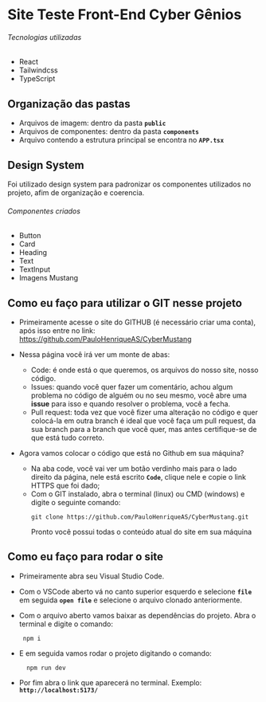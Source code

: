 # Site Teste Front-End Cyber Gênios

###### Tecnologias utilizadas

* React
* Tailwindcss
* TypeScript

## Organização das pastas

* Arquivos de imagem: dentro da pasta **`public`**
* Arquivos de componentes: dentro da pasta **`components`**
* Arquivo contendo a estrutura principal se encontra no **`APP.tsx`**
  
## Design System
Foi utilizado design system para padronizar os componentes utilizados no projeto, afim de organização e coerencia.

###### Componentes criados

* Button
* Card
* Heading
* Text
* TextInput
* Imagens Mustang
  
## Como eu faço para utilizar o GIT nesse projeto 

- Primeiramente acesse o site do GITHUB (é necessário criar uma conta), após isso entre no link: https://github.com/PauloHenriqueAS/CyberMustang

- Nessa página você irá ver um monte de abas:
    - Code: é onde está o que queremos, os arquivos do nosso site, nosso código.
    - Issues: quando você quer fazer um comentário, achou algum problema no código de alguém ou no seu mesmo, você abre uma **issue** para isso e quando resolver o problema, você a fecha.
    - Pull request: toda vez que você fizer uma alteração no código e quer colocá-la em outra branch é ideal que você faça um pull request, da sua branch para a branch que você quer, mas antes certifique-se de que está tudo correto.

- Agora vamos colocar o código que está no Github em sua máquina?
    - Na aba code, você vai ver um botão verdinho mais para o lado direito da página, nele está escrito **`Code`**, clique nele e copie o link HTTPS que foi dado;
    - Com o GIT instalado, abra o terminal (linux) ou CMD (windows) e digite o seguinte comando:
        ```
        git clone https://github.com/PauloHenriqueAS/CyberMustang.git
        ```
        Pronto você possui todas o conteúdo atual do site em sua máquina

## Como eu faço para rodar o site

- Primeiramente abra seu Visual Studio Code.
- Com o VSCode aberto vá no canto superior esquerdo e selecione **`file`** em seguida **`open file`** e selecione o arquivo clonado anteriormente.
- Com o arquivo aberto vamos baixar as dependências do projeto. Abra o terminal e digite o comando:
     ```
      npm i
     ```
- E em seguida vamos rodar o projeto digitando o comando:
  
    ```
      npm run dev
     ```
- Por fim abra o link que aparecerá no terminal. Exemplo: **`http://localhost:5173/`** 
